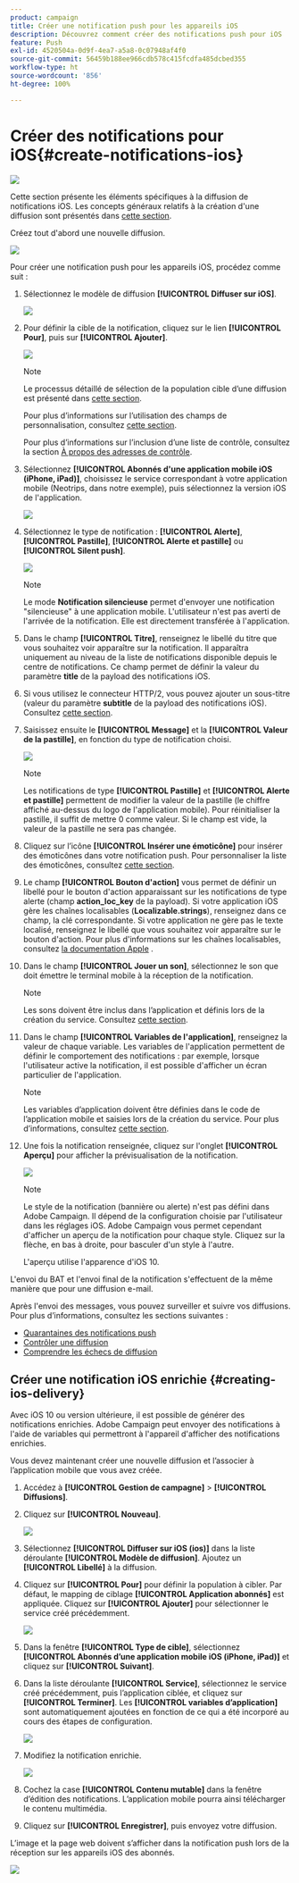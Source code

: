 ```yaml
---
product: campaign
title: Créer une notification push pour les appareils iOS
description: Découvrez comment créer des notifications push pour iOS
feature: Push
exl-id: 4520504a-0d9f-4ea7-a5a8-0c07948af4f0
source-git-commit: 56459b188ee966cdb578c415fcdfa485dcbed355
workflow-type: ht
source-wordcount: '856'
ht-degree: 100%

---
```


# Créer des notifications pour iOS{#create-notifications-ios}

![](../../assets/common.svg)

Cette section présente les éléments spécifiques à la diffusion de notifications iOS. Les concepts généraux relatifs à la création d&#39;une diffusion sont présentés dans [cette section](steps-about-delivery-creation-steps.md).

Créez tout d&#39;abord une nouvelle diffusion.

![](assets/nmac_delivery_1.png)

Pour créer une notification push pour les appareils iOS, procédez comme suit :

1. Sélectionnez le modèle de diffusion **[!UICONTROL Diffuser sur iOS]**.

   ![](assets/nmac_delivery_ios_1.png)

1. Pour définir la cible de la notification, cliquez sur le lien **[!UICONTROL Pour]**, puis sur **[!UICONTROL Ajouter]**.

   ![](assets/nmac_delivery_ios_2.png)

   >[!NOTE]
   >
   >Le processus détaillé de sélection de la population cible d’une diffusion est présenté dans [cette section](steps-defining-the-target-population.md).
   >
   >Pour plus d’informations sur l’utilisation des champs de personnalisation, consultez [cette section](about-personalization.md).
   >
   >Pour plus d’informations sur l’inclusion d’une liste de contrôle, consultez la section [À propos des adresses de contrôle](about-seed-addresses.md).

1. Sélectionnez **[!UICONTROL Abonnés d&#39;une application mobile iOS (iPhone, iPad)]**, choisissez le service correspondant à votre application mobile (Neotrips, dans notre exemple), puis sélectionnez la version iOS de l&#39;application.

   ![](assets/nmac_delivery_ios_3.png)

1. Sélectionnez le type de notification : **[!UICONTROL Alerte]**, **[!UICONTROL Pastille]**, **[!UICONTROL Alerte et pastille]** ou **[!UICONTROL Silent push]**.

   ![](assets/nmac_delivery_ios_4.png)

   >[!NOTE]
   >
   >Le mode **Notification silencieuse** permet d&#39;envoyer une notification &quot;silencieuse&quot; à une application mobile. L&#39;utilisateur n&#39;est pas averti de l&#39;arrivée de la notification. Elle est directement transférée à l&#39;application.

1. Dans le champ **[!UICONTROL Titre]**, renseignez le libellé du titre que vous souhaitez voir apparaître sur la notification. Il apparaîtra uniquement au niveau de la liste de notifications disponible depuis le centre de notifications. Ce champ permet de définir la valeur du paramètre **title** de la payload des notifications iOS.

1. Si vous utilisez le connecteur HTTP/2, vous pouvez ajouter un sous-titre (valeur du paramètre **subtitle** de la payload des notifications iOS). Consultez [cette section](configuring-the-mobile-application.md).

1. Saisissez ensuite le **[!UICONTROL Message]** et la **[!UICONTROL Valeur de la pastille]**, en fonction du type de notification choisi.

   ![](assets/nmac_delivery_ios_5.png)

   >[!NOTE]
   >
   >Les notifications de type **[!UICONTROL Pastille]** et **[!UICONTROL Alerte et pastille]** permettent de modifier la valeur de la pastille (le chiffre affiché au-dessus du logo de l&#39;application mobile). Pour réinitialiser la pastille, il suffit de mettre 0 comme valeur. Si le champ est vide, la valeur de la pastille ne sera pas changée.

1. Cliquez sur l’icône **[!UICONTROL Insérer une émoticône]** pour insérer des émoticônes dans votre notification push. Pour personnaliser la liste des émoticônes, consultez [cette section](customizing-emoticon-list.md).

1. Le champ **[!UICONTROL Bouton d&#39;action]** vous permet de définir un libellé pour le bouton d&#39;action apparaissant sur les notifications de type alerte (champ **action_loc_key** de la payload). Si votre application iOS gère les chaînes localisables (**Localizable.strings**), renseignez dans ce champ, la clé correspondante. Si votre application ne gère pas le texte localisé, renseignez le libellé que vous souhaitez voir apparaître sur le bouton d&#39;action. Pour plus d&#39;informations sur les chaînes localisables, consultez [la documentation Apple](https://developer.apple.com/library/archive/documentation/NetworkingInternet/Conceptual/RemoteNotificationsPG/CreatingtheNotificationPayload.html#//apple_ref/doc/uid/TP40008194-CH10-SW1) .
1. Dans le champ **[!UICONTROL Jouer un son]**, sélectionnez le son que doit émettre le terminal mobile à la réception de la notification.

   >[!NOTE]
   >
   >Les sons doivent être inclus dans l’application et définis lors de la création du service. Consultez [cette section](configuring-the-mobile-application.md#configuring-external-account-ios).

1. Dans le champ **[!UICONTROL Variables de l&#39;application]**, renseignez la valeur de chaque variable. Les variables de l&#39;application permettent de définir le comportement des notifications : par exemple, lorsque l&#39;utilisateur active la notification, il est possible d&#39;afficher un écran particulier de l&#39;application.

   >[!NOTE]
   >
   >Les variables d’application doivent être définies dans le code de l’application mobile et saisies lors de la création du service. Pour plus d’informations, consultez [cette section](configuring-the-mobile-application.md).

1. Une fois la notification renseignée, cliquez sur l&#39;onglet **[!UICONTROL Aperçu]** pour afficher la prévisualisation de la notification.

   ![](assets/nmac_intro_2.png)

   >[!NOTE]
   >
   >Le style de la notification (bannière ou alerte) n&#39;est pas défini dans Adobe Campaign. Il dépend de la configuration choisie par l&#39;utilisateur dans les réglages iOS. Adobe Campaign vous permet cependant d&#39;afficher un aperçu de la notification pour chaque style. Cliquez sur la flèche, en bas à droite, pour basculer d&#39;un style à l&#39;autre.
   >
   >L&#39;aperçu utilise l&#39;apparence d&#39;iOS 10.

L&#39;envoi du BAT et l&#39;envoi final de la notification s&#39;effectuent de la même manière que pour une diffusion e-mail.

Après l&#39;envoi des messages, vous pouvez surveiller et suivre vos diffusions. Pour plus d’informations, consultez les sections suivantes :

* [Quarantaines des notifications push](understanding-quarantine-management.md#push-notification-quarantines)
* [Contrôler une diffusion](about-delivery-monitoring.md)
* [Comprendre les échecs de diffusion](understanding-delivery-failures.md)


## Créer une notification iOS enrichie {#creating-ios-delivery}

Avec iOS 10 ou version ultérieure, il est possible de générer des notifications enrichies. Adobe Campaign peut envoyer des notifications à l&#39;aide de variables qui permettront à l&#39;appareil d&#39;afficher des notifications enrichies.

Vous devez maintenant créer une nouvelle diffusion et l’associer à l’application mobile que vous avez créée.

1. Accédez à **[!UICONTROL Gestion de campagne]** > **[!UICONTROL Diffusions]**.

1. Cliquez sur **[!UICONTROL Nouveau]**.

   ![](assets/nmac_android_3.png)

1. Sélectionnez **[!UICONTROL Diffuser sur iOS (ios)]** dans la liste déroulante **[!UICONTROL Modèle de diffusion]**. Ajoutez un **[!UICONTROL Libellé]** à la diffusion.

1. Cliquez sur **[!UICONTROL Pour]** pour définir la population à cibler. Par défaut, le mapping de ciblage **[!UICONTROL Application abonnés]** est appliquée. Cliquez sur **[!UICONTROL Ajouter]** pour sélectionner le service créé précédemment.

   ![](assets/nmac_ios_9.png)

1. Dans la fenêtre **[!UICONTROL Type de cible]**, sélectionnez **[!UICONTROL Abonnés d’une application mobile iOS (iPhone, iPad)]** et cliquez sur **[!UICONTROL Suivant]**.

1. Dans la liste déroulante **[!UICONTROL Service]**, sélectionnez le service créé précédemment, puis l’application ciblée, et cliquez sur **[!UICONTROL Terminer]**.
Les **[!UICONTROL variables d’application]** sont automatiquement ajoutées en fonction de ce qui a été incorporé au cours des étapes de configuration.

   ![](assets/nmac_ios_6.png)

1. Modifiez la notification enrichie.

   ![](assets/nmac_ios_7.png)

1. Cochez la case **[!UICONTROL Contenu mutable]** dans la fenêtre d’édition des notifications. L’application mobile pourra ainsi télécharger le contenu multimédia.

1. Cliquez sur **[!UICONTROL Enregistrer]**, puis envoyez votre diffusion.

L’image et la page web doivent s’afficher dans la notification push lors de la réception sur les appareils iOS des abonnés.

![](assets/nmac_ios_8.png)
